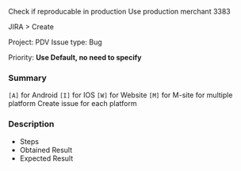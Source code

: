 Check if reproducable in production
Use production merchant 3383

JIRA > Create

Project: PDV
Issue type: Bug

Priority: **Use Default, no need to specify**

### Summary
`[A]` for Android
`[I]` for IOS
`[W]` for Website
`[M]` for M-site
for multiple platform
Create issue for each platform

### Description
- Steps
- Obtained Result
- Expected Result
